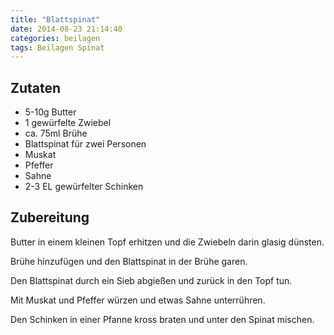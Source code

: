 ```yaml
---
title: "Blattspinat"
date: 2014-08-23 21:14:40
categories: beilagen
tags: Beilagen Spinat
---
```


## Zutaten

* 5-10g Butter
* 1 gewürfelte Zwiebel
* ca. 75ml Brühe
* Blattspinat für zwei Personen
* Muskat
* Pfeffer
* Sahne
* 2-3 EL gewürfelter Schinken

## Zubereitung

Butter in einem kleinen Topf erhitzen und die Zwiebeln darin glasig dünsten.

Brühe hinzufügen und den Blattspinat in der Brühe garen.

Den Blattspinat durch ein Sieb abgießen und zurück in den Topf tun.

Mit Muskat und Pfeffer würzen und etwas Sahne unterrühren.

Den Schinken in einer Pfanne kross braten und unter den Spinat mischen.
